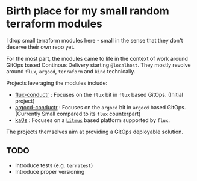 # Birth place for my small random terraform modules

I drop small terraform modules here - small in the sense that they don't deserve their own repo yet.

For the most part, the modules came to life in the context of work around GitOps based Continous Delivery starting `@localhost`. They mostly revolve around `flux`, `argocd`, `terraform` and `kind` technically. 

Projects leveraging the modules include:

- [flux-conductr](https://github.com/deas/flux-conductr) : Focuses on the `flux` bit in `flux` based GitOps. (Initial project)
- [argocd-conductr](https://github.com/deas/argocd-conductr) : Focuses on the `argocd` bit in `argocd` based GitOps. (Currently Small compared to its `flux` counterpart)
- [ka0s](https://github.com/deas/ka0s) : Focuses on a [`Litmus`](https://litmuschaos.io/) based platform supported by `flux`.

The projects themselves aim at providing a GitOps deployable solution.

## TODO
- Introduce tests (e.g. `terratest`)
- Introduce proper versioning
